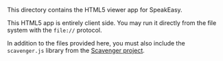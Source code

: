This directory contains the HTML5 viewer app for SpeakEasy.

This HTML5 app is entirely client side.  You may run it directly from the file system with the `file://` protocol.

In addition to the files provided here, you must also include the `scavenger.js` library from the [Scavenger project](https://github.com/canidlogic/scavenger).
